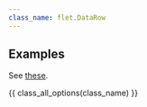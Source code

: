 ```yaml
---
class_name: flet.DataRow
---
```


## Examples

See [these](datatable/index.md#examples).

{{ class_all_options(class_name) }}
